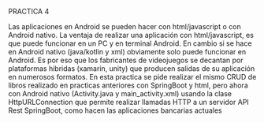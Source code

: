PRACTICA 4

Las aplicaciones en Android se pueden hacer con html/javascript o con 
Android nativo. La ventaja de realizar una aplicación con html/javascript, es 
que puede funcionar en un PC y en terminal Android. En cambio si se hace 
en Android nativo (java/kotlin y xml) obviamente solo puede funcionar en 
Android. Es por eso que los fabricantes de videojuegos se decantan por 
plataformas hibridas (xamarin, unity) que producen salidas de su aplicación 
en numerosos formatos.
En esta practica se pide realizar el mismo CRUD de libros realizado en 
practicas anteriores con SpringBoot y html, pero ahora con Android nativo 
(Activity.java y main_activity.xml) usando la clase HttpURLConnection que 
permite realizar llamadas HTTP a un servidor API Rest SpringBoot, como 
hacen las aplicaciones bancarias actuales
